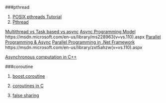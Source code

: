 ###pthread
1. [POSIX pthreads Tutorial](http://randu.org/tutorials/threads/)
2. [Pthread](https://www.sourceware.org/pthreads-win32/manual/)


[Multithread vs Task based vs async](http://stackoverflow.com/questions/20434220/threading-vs-task-based-vs-asynchronous-programming)
[Async Programming Model](https://msdn.microsoft.com/en-us/library/ms228963(v=vs.110).aspx)
https://msdn.microsoft.com/en-us/library/ms228963(v=vs.110).aspx
[Parallel Programming & Async](https://msdn.microsoft.com/en-us/library/hh156548(v=vs.110).aspx)
[Parallel Programming in .Net Framework](https://msdn.microsoft.com/en-us/library/dd460693(v=vs.110).aspx)
https://msdn.microsoft.com/en-us/library/zxt5ahzw(v=vs.110).aspx

[Asynchronous computation in C++](https://github.com/CppCon/CppCon2014/blob/master/Presentations/Asynchronous%20Computation%20in%20C%2B%2B/Asynchronous%20Computation%20in%20C%2B%2B%20-%20Hartmut%20Kaiser%20-%20CppCon%202014.pdf)

###coroutine
1. [boost.coroutine](http://www.boost.org/doc/libs/1_53_0/libs/coroutine/doc/html/coroutine/coroutine.html)
2. [coroutines in C](http://www.chiark.greenend.org.uk/~sgtatham/coroutines.html)

1. [false sharing](http://www.drdobbs.com/parallel/eliminate-false-sharing/217500206?pgno=1)
